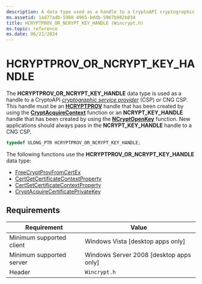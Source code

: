 ```yaml
---
description: A data type used as a handle to a CryptoAPI cryptographic service provider (CSP) or CNG CSP.
ms.assetid: 1ad77adb-5960-4965-bddb-5967b982b034
title: HCRYPTPROV_OR_NCRYPT_KEY_HANDLE (Wincrypt.h)
ms.topic: reference
ms.date: 06/21/2024
---
```


# HCRYPTPROV_OR_NCRYPT_KEY_HANDLE

The **HCRYPTPROV_OR_NCRYPT_KEY_HANDLE** data type is used as a handle to a CryptoAPI [*cryptographic service provider*](../secgloss/c-gly.md) (CSP) or CNG CSP. This handle must be an [**HCRYPTPROV**](hcryptprov.md) handle that has been created by using the [**CryptAcquireContext**](/windows/desktop/api/Wincrypt/nf-wincrypt-cryptacquirecontexta) function or an **NCRYPT_KEY_HANDLE** handle that has been created by using the [**NCryptOpenKey**](/windows/win32/api/ncrypt/nf-ncrypt-ncryptopenkey) function. New applications should always pass in the **NCRYPT_KEY_HANDLE** handle to a CNG CSP.

```C++
typedef ULONG_PTR HCRYPTPROV_OR_NCRYPT_KEY_HANDLE;
```

The following functions use the **HCRYPTPROV_OR_NCRYPT_KEY_HANDLE** data type:

- [FreeCryptProvFromCertEx](freecryptprovfromcertex.md)
- [CertGetCertificateContextProperty](/windows/win32/api/wincrypt/nf-wincrypt-certgetcertificatecontextproperty)
- [CertSetCertificateContextProperty](/windows/win32/api/wincrypt/nf-wincrypt-certsetcertificatecontextproperty)
- [CryptAcquireCertificatePrivateKey](/windows/win32/api/wincrypt/nf-wincrypt-cryptacquirecertificateprivatekey)

## Requirements

| Requirement | Value |
|-------------|-------|
| Minimum supported client | Windows Vista \[desktop apps only\] |
| Minimum supported server | Windows Server 2008 \[desktop apps only\] |
| Header | `Wincrypt.h` |
